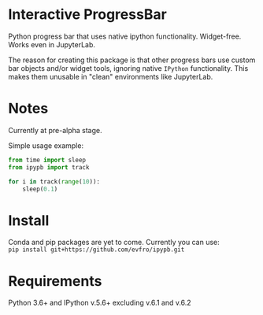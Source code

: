 # Interactive ProgressBar
Python progress bar that uses native ipython functionality. Widget-free. Works even in JupyterLab.

The reason for creating this package is that other progress bars use custom bar objects and/or widget tools, ignoring native `IPython` functionality. This makes them unusable in "clean" environments like JupyterLab.

# Notes
Currently at pre-alpha stage.

Simple usage example:  
```python
from time import sleep
from ipypb import track

for i in track(range(10)):
    sleep(0.1)
```

# Install
Conda and pip packages are yet to come. Currently you can use:  
`pip install git+https://github.com/evfro/ipypb.git`

# Requirements
Python 3.6+ and IPython v.5.6+ excluding v.6.1 and v.6.2

